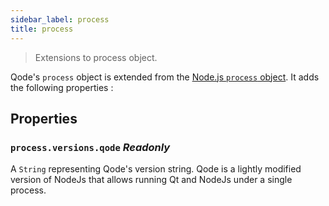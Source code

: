 ```yaml
---
sidebar_label: process
title: process
---
```


> Extensions to process object.

Qode's `process` object is extended from the
[Node.js `process` object](https://nodejs.org/api/process.html).
It adds the following properties :

## Properties

### `process.versions.qode` _Readonly_

A `String` representing Qode's version string. Qode is a lightly modified version of NodeJs that allows running Qt and NodeJs under a single process.

